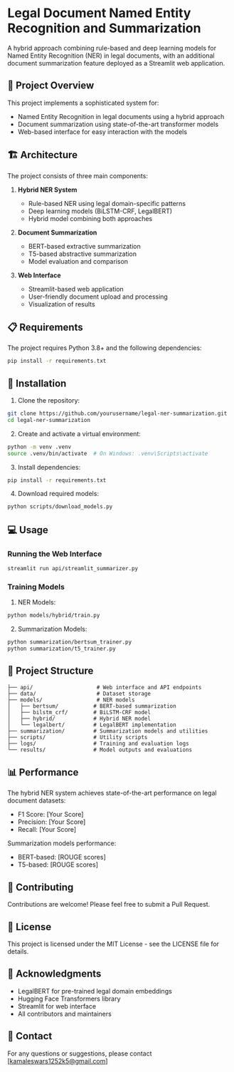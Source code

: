 # Legal Document Named Entity Recognition and Summarization

A hybrid approach combining rule-based and deep learning models for Named Entity Recognition (NER) in legal documents, with an additional document summarization feature deployed as a Streamlit web application.

## 🎯 Project Overview

This project implements a sophisticated system for:
- Named Entity Recognition in legal documents using a hybrid approach
- Document summarization using state-of-the-art transformer models
- Web-based interface for easy interaction with the models

## 🏗️ Architecture

The project consists of three main components:

1. **Hybrid NER System**
   - Rule-based NER using legal domain-specific patterns
   - Deep learning models (BiLSTM-CRF, LegalBERT)
   - Hybrid model combining both approaches

2. **Document Summarization**
   - BERT-based extractive summarization
   - T5-based abstractive summarization
   - Model evaluation and comparison

3. **Web Interface**
   - Streamlit-based web application
   - User-friendly document upload and processing
   - Visualization of results

## 📋 Requirements

The project requires Python 3.8+ and the following dependencies:

```bash
pip install -r requirements.txt
```

## 🚀 Installation

1. Clone the repository:
```bash
git clone https://github.com/yourusername/legal-ner-summarization.git
cd legal-ner-summarization
```

2. Create and activate a virtual environment:
```bash
python -m venv .venv
source .venv/bin/activate  # On Windows: .venv\Scripts\activate
```

3. Install dependencies:
```bash
pip install -r requirements.txt
```

4. Download required models:
```bash
python scripts/download_models.py
```

## 💻 Usage

### Running the Web Interface

```bash
streamlit run api/streamlit_summarizer.py
```

### Training Models

1. NER Models:
```bash
python models/hybrid/train.py
```

2. Summarization Models:
```bash
python summarization/bertsum_trainer.py
python summarization/t5_trainer.py
```

## 📁 Project Structure

```
├── api/                    # Web interface and API endpoints
├── data/                   # Dataset storage
├── models/                 # NER models
│   ├── bertsum/           # BERT-based summarization
│   ├── bilstm_crf/        # BiLSTM-CRF model
│   ├── hybrid/            # Hybrid NER model
│   └── legalbert/         # LegalBERT implementation
├── summarization/         # Summarization models and utilities
├── scripts/               # Utility scripts
├── logs/                  # Training and evaluation logs
└── results/               # Model outputs and evaluations
```

## 📊 Performance

The hybrid NER system achieves state-of-the-art performance on legal document datasets:
- F1 Score: [Your Score]
- Precision: [Your Score]
- Recall: [Your Score]

Summarization models performance:
- BERT-based: [ROUGE scores]
- T5-based: [ROUGE scores]

## 🤝 Contributing

Contributions are welcome! Please feel free to submit a Pull Request.

## 📝 License

This project is licensed under the MIT License - see the LICENSE file for details.

## 🙏 Acknowledgments

- LegalBERT for pre-trained legal domain embeddings
- Hugging Face Transformers library
- Streamlit for web interface
- All contributors and maintainers

## 📧 Contact

For any questions or suggestions, please contact [kamaleswars1252k5@gmail.com]
